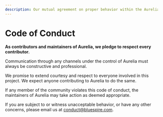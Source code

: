 ```yaml
---
description: Our mutual agreement on proper behavior within the Aurelia community.
---
```


# Code of Conduct

**As contributors and maintainers of Aurelia, we pledge to respect every contributor.**

Communication through any channels under the control of Aurelia must always be constructive and professional.

We promise to extend courtesy and respect to everyone involved in this project. We expect anyone contributing to Aurelia to do the same.

If any member of the community violates this code of conduct, the maintainers of Aurelia may take action as deemed appropriate.

If you are subject to or witness unacceptable behavior, or have any other concerns, please email us at conduct@bluespire.com.

